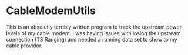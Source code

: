 # CableModemUtils


This is an absolutly terribly written program to track the upstream power levels of my cable modem.  I was having issues with losing the upstream connection (T3 Ranging) and needed a running data set to show to my cable providor.
